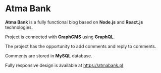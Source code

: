 # Atma Bank

**Atma Bank** is a fully functional blog based on **Node.js** and **React.js** technologies.

Project is connected with **GraphCMS** using **GraphQL**.

The project has the opportunity to add comments and reply to comments.

Comments are stored in **MySQL** database.

Fully responsive design is available at <https://atmabank.pl>
